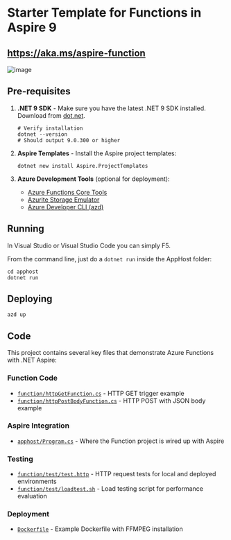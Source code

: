 # Starter Template for Functions in Aspire 9

## https://aka.ms/aspire-function

![image](https://github.com/user-attachments/assets/ca6b7694-5dc4-440c-a1a7-11c946404be8)

## Pre-requisites

1. **.NET 9 SDK** - Make sure you have the latest .NET 9 SDK installed. Download from [dot.net](https://dotnet.microsoft.com/download/dotnet/9.0).
   ```shell
   # Verify installation
   dotnet --version
   # Should output 9.0.300 or higher
   ```

2. **Aspire Templates** - Install the Aspire project templates:
   ```shell
   dotnet new install Aspire.ProjectTemplates
   ```

3. **Azure Development Tools** (optional for deployment):
    - [Azure Functions Core Tools](https://learn.microsoft.com/azure/azure-functions/functions-run-local#install-the-azure-functions-core-tools)
    - [Azurite Storage Emulator](https://learn.microsoft.com/azure/storage/common/storage-use-azurite)
    - [Azure Developer CLI (azd)](https://learn.microsoft.com/azure/developer/azure-developer-cli/install-azd)

## Running

In Visual Studio or Visual Studio Code you can simply F5.

From the command line, just do a `dotnet run` inside the AppHost folder:
```shell
cd apphost
dotnet run
```

## Deploying

```shell
azd up
```

## Code

This project contains several key files that demonstrate Azure Functions with .NET Aspire:

### Function Code
* [`function/httpGetFunction.cs`](function/httpGetFunction.cs) - HTTP GET trigger example
* [`function/httpPostBodyFunction.cs`](function/httpPostBodyFunction.cs) - HTTP POST with JSON body example

### Aspire Integration
* [`apphost/Program.cs`](apphost/Program.cs) - Where the Function project is wired up with Aspire

### Testing
* [`function/test/test.http`](function/test/test.http) - HTTP request tests for local and deployed environments
* [`function/test/loadtest.sh`](function/test/loadtest.sh) - Load testing script for performance evaluation

### Deployment
* [`Dockerfile`](Dockerfile) - Example Dockerfile with FFMPEG installation
